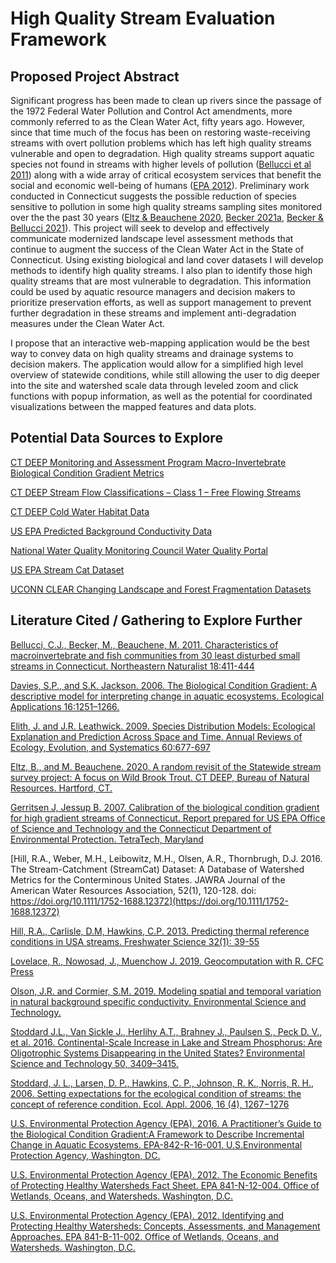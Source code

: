 # High Quality Stream Evaluation Framework

## Proposed Project Abstract

Significant progress has been made to clean up rivers since the passage of the 1972 Federal Water Pollution and Control Act amendments, more commonly referred to as the Clean Water Act, fifty years ago. However, since that time much of the focus has been on restoring waste-receiving streams with overt pollution problems which has left high quality streams vulnerable and open to degradation.  High quality streams support aquatic species not found in streams with higher levels of pollution ([Bellucci et al 2011](https://portal.ct.gov/-/media/DEEP/water/water_quality_management/monitoringpubs/Bellucci-et-al-2011-Northeastern-Naturalist.pdf)) along with a wide array of critical ecosystem services that benefit the social and economic well-being of humans ([EPA 2012](https://www.epa.gov/sites/default/files/2015-10/documents/economic_benefits_factsheet3.pdf)).  Preliminary work conducted in Connecticut suggests the possible reduction of species sensitive to pollution in some high quality streams sampling sites monitored over the the past 30 years ([Eltz & Beauchene 2020](https://portal.ct.gov/-/media/DEEP/fishing/fisheries_management/Trout-Research-and-Management/Probabilistic-Sampling-of-Wild-Brook-Trout-Occurrence-in-Stream-Survey-Samples-Final-05082020.pdf), [Becker 2021a](https://marybecker.github.io/Biointegrity/), [Becker & Bellucci 2021](https://marybecker.github.io/BioVariability/)). 
This project will seek to develop and effectively communicate modernized landscape level assessment methods that continue to augment the success of the Clean Water Act in the State of Connecticut.  Using existing biological and land cover datasets I will develop methods to identify high quality streams.  I also plan to identify those high quality streams that are most vulnerable to degradation.  This information could be used by aquatic resource managers and decision makers to prioritize preservation efforts, as well as support management to prevent further degradation in these streams and implement anti-degradation measures under the Clean Water Act.  

I propose that an interactive web-mapping application would be the best way to convey data on high quality streams and drainage systems to decision makers.  The application would allow for a simplified high level overview of statewide conditions, while still allowing the user to dig deeper into the site and watershed scale data through leveled zoom and click functions with popup information, as well as the potential for coordinated visualizations between the mapped features and data plots.

## Potential Data Sources to Explore

[CT DEEP Monitoring and Assessment Program Macro-Invertebrate Biological Condition Gradient Metrics](https://github.com/marybecker/bioassessment)

[CT DEEP Stream Flow Classifications – Class 1 – Free Flowing Streams](https://ctdeep.maps.arcgis.com/apps/Minimalist/index.html?appid=97f2377907824234ae9e5b964ddc28c3)

[CT DEEP Cold Water Habitat Data](https://ct-deep-gis-open-data-website-ctdeep.hub.arcgis.com/maps/CTDEEP::cold-water-sites-set/about)

[US EPA Predicted Background Conductivity Data](https://epa.maps.arcgis.com/home/item.html?id=540abb1d015b4bd2b87d30f4c28a58cb&view=table#overview)

[National Water Quality Monitoring Council Water Quality Portal](https://www.waterqualitydata.us/)

[US EPA Stream Cat Dataset](https://www.epa.gov/national-aquatic-resource-surveys/streamcat-dataset-0)

[UCONN CLEAR Changing Landscape and Forest Fragmentation Datasets](https://clear.uconn.edu/projects/landscape/index.htm)

## Literature Cited / Gathering to Explore Further

[Bellucci, C.J., Becker, M., Beauchene, M. 2011. Characteristics of macroinvertebrate and fish communities from 30 least disturbed small streams in Connecticut. Northeastern Naturalist 18:411-444](https://portal.ct.gov/-/media/DEEP/water/water_quality_management/monitoringpubs/Bellucci-et-al-2011-Northeastern-Naturalist.pdf)

[Davies, S.P., and S.K. Jackson. 2006. The Biological Condition Gradient: A descriptive model for interpreting change in aquatic ecosystems. Ecological Applications 16:1251–1266.](https://doi.org/10.1890/1051-0761(2006)016[1251:TBCGAD]2.0.CO;2)

[Elith, J. and J.R. Leathwick.  2009.  Species Distribution Models:  Ecological Explanation and Prediction Across Space and Time.  Annual Reviews of Ecology, Evolution, and Systematics 60:677-697](https://doi.org/10.1146/annurev.ecolsys.110308.120159)

[Eltz, B., and M. Beauchene. 2020. A random revisit of the Statewide stream survey project: A focus on Wild Brook Trout. CT DEEP, Bureau of Natural Resources. Hartford, CT.](https://portal.ct.gov/-/media/DEEP/fishing/fisheries_management/Trout-Research-and-Management/Probabilistic-Sampling-of-Wild-Brook-Trout-Occurrence-in-Stream-Survey-Samples-Final-05082020.pdf)

[Gerritsen J, Jessup B. 2007. Calibration of the biological condition gradient for high gradient streams of Connecticut. Report prepared for US EPA Office of Science and Technology and the Connecticut Department of Environmental Protection. TetraTech, Maryland ](https://portal.ct.gov/-/media/DEEP/water/water_quality_management/monitoringpubs/Gerritsen-and-Jessup-2007-Calibration-of-the-BCG-for-High-Gradient-Streams-of-CT.pdf)

[Hill, R.A., Weber, M.H., Leibowitz, M.H., Olsen, A.R., Thornbrugh, D.J. 2016. The Stream-Catchment (StreamCat) Dataset: A Database of Watershed Metrics for the Conterminous United States. JAWRA Journal of the American Water Resources Association, 52(1), 120-128. doi: https://doi.org/10.1111/1752-1688.12372](https://doi.org/10.1111/1752-1688.12372)

[Hill, R.A., Carlisle, D.M, Hawkins, C.P.  2013. Predicting thermal reference conditions in USA streams.  Freshwater Science 32(1): 39-55](https://www.journals.uchicago.edu/doi/10.1899/12-009.1)

[Lovelace, R., Nowosad, J., Muenchow J. 2019.  Geocomputation with R.  CFC Press](https://geocompr.robinlovelace.net/index.html)

[Olson, J.R. and Cormier, S.M. 2019.  Modeling spatial and temporal variation in natural background specific conductivity. Environmental Science and Technology.](https://dx.doi.org/10.1021/acs.est.8b06777)

[Stoddard J.L., Van Sickle J., Herlihy A.T., Brahney J., Paulsen S., Peck D. V., et al. 2016. Continental-Scale Increase in Lake and Stream Phosphorus: Are Oligotrophic Systems Disappearing in the United States? Environmental Science and Technology 50, 3409–3415. ](https://pubs.acs.org/doi/abs/10.1021/acs.est.5b05950)

[Stoddard, J. L., Larsen, D. P., Hawkins, C. P., Johnson, R. K., Norris, R. H., 2006. Setting expectations for the ecological condition of streams: the concept of reference condition. Ecol. Appl. 2006, 16 (4), 1267−1276](https://doi.org/10.1890/1051-0761(2006)016[1267:SEFTEC]2.0.CO;2)

[U.S. Environmental Protection Agency (EPA). 2016. A Practitioner’s Guide to the Biological Condition Gradient:A Framework to Describe Incremental Change in Aquatic Ecosystems. EPA-842-R-16-001. U.S.Environmental Protection Agency, Washington, DC. ](https://www.epa.gov/sites/default/files/2016-02/documents/bcg-practioners-guide-report.pdf)

[U.S. Environmental Protection Agency (EPA). 2012. The Economic Benefits of Protecting Healthy Watersheds Fact Sheet.  EPA 841-N-12-004. Office of Wetlands, Oceans, and Watersheds. Washington, D.C.](https://www.epa.gov/sites/default/files/2015-10/documents/economic_benefits_factsheet3.pdf)

[U.S. Environmental Protection Agency (EPA). 2012.  Identifying and Protecting Healthy Watersheds:  Concepts, Assessments, and Management Approaches.  EPA 841-B-11-002. Office of Wetlands, Oceans, and Watersheds. Washington, D.C.](https://www.epa.gov/sites/default/files/2015-10/documents/hwi-watersheds-complete.pdf)